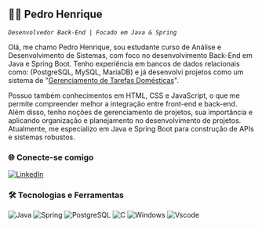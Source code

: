 
## 👨‍💻 Pedro Henrique

*`Desenvolvedor Back-End | Focado em Java & Spring`*

Olá, me chamo Pedro Henrique, sou estudante curso de Análise e Desenvolvimento de Sistemas, com foco no desenvolvimento Back-End em Java e Spring Boot. Tenho experiência em bancos de dados relacionais como: (PostgreSQL, MySQL, MariaDB) e já desenvolvi projetos como um sistema de "[Gerenciamento de Tarefas Domésticas](https://github.com/PedroHenriqueph7/Gerenciador-tarefas-domesticas-Spring)".

Possuo também conhecimentos em HTML, CSS e JavaScript, o que me permite compreender melhor a integração entre front-end e back-end. Além disso, tenho noções de gerenciamento de projetos, sua importância e aplicando organização e planejamento no desenvolvimento de projetos.
Atualmente, me especializo em Java e Spring Boot para construção de APIs e sistemas robustos.


### 🌐 Conecte-se comigo
[![LinkedIn](https://img.shields.io/badge/LinkedIn-0077B5?style=for-the-badge&logo=linkedin&logoColor=white)](http://www.linkedin.com/in/pedro-henrique-8a0023287)


### 🛠️ Tecnologias e Ferramentas
![Java](https://img.shields.io/badge/java-%23ED8B00.svg?style=for-the-badge&logo=openjdk&logoColor=white) 
![Spring](https://img.shields.io/badge/spring-%236DB33F.svg?style=for-the-badge&logo=spring&logoColor=white)
![PostgreSQL](https://img.shields.io/badge/PostgreSQL-000?style=for-the-badge&logo=postgresql)
![C](https://img.shields.io/badge/C-00599C?style=for-the-badge&logo=c&logoColor=white)
![Windows](https://img.shields.io/badge/Windows-000?style=for-the-badge&logo=windows&logoColor=2CA5E0)
![Vscode](https://img.shields.io/badge/Vscode-007ACC?style=for-the-badge&logo=visual-studio-code&logoColor=white)
